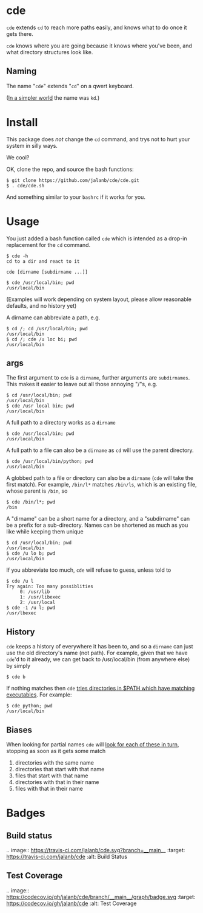cde
===

`cde` extends `cd` to reach more paths easily, and knows what to do once it gets there.

`cde` knows where you are going because it knows where you've been, and what directory structures look like.

Naming
------

The name "`cde`" extends "`cd`" on a qwert keyboard.

([In a simpler world](https://github.com/jalanb/cde/commit/eb5f6a8) the name was `kd`.)

Install
=======

This package does *not* change the `cd` command, and trys not to hurt your system in silly ways.

We cool?

OK, clone the repo, and source the bash functions:
```shell
$ git clone https://github.com/jalanb/cde/cde.git
$ . cde/cde.sh
```

And something similar to your `bashrc` if it works for you. 

Usage
=====

You just added a bash function called `cde` which is intended as a drop-in replacement for the `cd` command.
```shell
$ cde -h
cd to a dir and react to it

cde [dirname [subdirname ...]]

$ cde /usr/local/bin; pwd
/usr/local/bin
```

(Examples will work depending on system layout, please allow reasonable defaults, and no history yet)

A dirname can abbreviate a path, e.g.
```shell
$ cd /; cd /usr/local/bin; pwd
/usr/local/bin
$ cd /; cde /u loc bi; pwd
/usr/local/bin
```

args
----

The first argument to `cde` is a `dirname`, further arguments are `subdirnames`. This makes it easier to leave out all those annoying "/"s, e.g.
```shell
$ cd /usr/local/bin; pwd
/usr/local/bin
$ cde /usr local bin; pwd
/usr/local/bin
```

A full path to a directory works as a `dirname`
```shell
$ cde /usr/local/bin; pwd
/usr/local/bin
```

A full path to a file can also be a `dirname` as `cd` will use the parent directory.
```shell
$ cde /usr/local/bin/python; pwd
/usr/local/bin
```

A globbed path to a file or directory can also be a `dirname` (`cde` will take the first match). For example, `/bin/l*` matches `/bin/ls`, which is an existing file, whose parent is `/bin`, so
```shell
$ cde /bin/l*; pwd
/bin
```

A "dirname" can be a short name for a directory, and a "subdirname" can be a prefix for a sub-directory. Names can be shortened as much as you like while keeping them unique

```shell
$ cd /usr/local/bin; pwd
/usr/local/bin
$ cde /u lo b; pwd
/usr/local/bin
```

If you abbreviate too much, `cde` will refuse to guess, unless told to
```shell
$ cde /u l
Try again: Too many possiblities
	 0: /usr/lib
	 1: /usr/libexec
	 2: /usr/local
$ cde -1 /u l; pwd
/usr/lbexec
```

History
-------

`cde` keeps a history of everywhere it has been to, and so a `dirname` can just use the old directory's name (not path). For example, given that we have `cde`'d to it already, we can get back to /usr/local/bin (from anywhere else) by simply
```shell
$ cde b
```

If nothing matches then `cde` [tries directories in $PATH which have matching executables](https://github.com/jalanb/cde/blob/v0.7.32/cde/cde.py#L226). For example:

```shell
$ cde python; pwd
/usr/local/bin
```

Biases
------

When looking for partial names `cde` will [look for each of these in turn](https://github.com/jalanb/cde/blob/v0.7.32/cde/cde.py#L339), stopping as soon as it gets some match

1. directories with the same name
2. directories that start with that name
3. files that start with that name
4. directories with that in their name
5. files with that in their name


Badges
======

Build status
------------

.. image:: https://travis-ci.com/jalanb/cde.svg?branch=__main__
   :target: https://travis-ci.com/jalanb/cde
   :alt: Build Status


Test Coverage
-------------

.. image:: https://codecov.io/gh/jalanb/cde/branch/__main__/graph/badge.svg
   :target: https://codecov.io/gh/jalanb/cde
   :alt: Test Coverage
